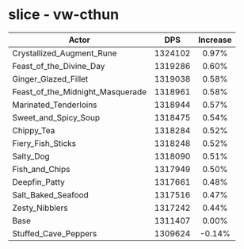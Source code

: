 # slice - vw-cthun
| Actor | DPS | Increase |
|---|:---:|:---:|
|Crystallized_Augment_Rune|1324102|0.97%|
|Feast_of_the_Divine_Day|1319286|0.60%|
|Ginger_Glazed_Fillet|1319038|0.58%|
|Feast_of_the_Midnight_Masquerade|1318961|0.58%|
|Marinated_Tenderloins|1318944|0.57%|
|Sweet_and_Spicy_Soup|1318475|0.54%|
|Chippy_Tea|1318284|0.52%|
|Fiery_Fish_Sticks|1318248|0.52%|
|Salty_Dog|1318090|0.51%|
|Fish_and_Chips|1317949|0.50%|
|Deepfin_Patty|1317661|0.48%|
|Salt_Baked_Seafood|1317516|0.47%|
|Zesty_Nibblers|1317242|0.44%|
|Base|1311407|0.00%|
|Stuffed_Cave_Peppers|1309624|-0.14%|
